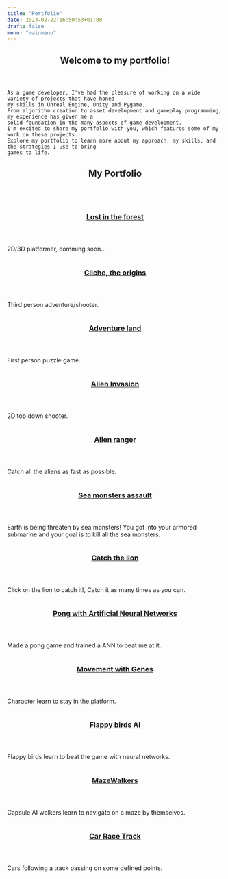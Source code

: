 ```yaml
---
title: "Portfolio"
date: 2023-02-22T16:50:53+01:00
draft: false
menu: "mainmenu"
---
```


<!-- Portfolio -->
<article id="portfolio" class="panel">
    <header>
        <h2>Welcome to my portfolio!</h2>
    </header>
<p>

    As a game developer, I've had the pleasure of working on a wide variety of projects that have honed
    my skills in Unreal Engine, Unity and Pygame.
    From algorithm creation to asset development and gameplay programming, my experience has given me a
    solid foundation in the many aspects of game development.
    I'm excited to share my portfolio with you, which features some of my work on these projects.
    Explore my portfolio to learn more about my approach, my skills, and the strategies I use to bring
    games to life.
</p>
<!-- Portfolio -->
<section>
    <header class="major">
        <h2>My Portfolio</h2>
    </header>
    <!-- Carousel -->
    <section class="carousel">
        <div class="reel">

<article>
    <a href="/posts/first-post/" class="image featured"><img src="images/lost in the forest.png"
            alt="" /></a>
    <header>
        <h3><a href="#">Lost in the forest</a></h3>
    </header>
    <p id="text-container">2D/3D platformer, comming soon...</p>
</article>

<article>
    <a href="#" class="image featured"><img src="images/cliche_origins.png" alt="" /></a>
    <header>
        <h3><a href="#">Cliche, the origins</a></h3>
    </header>
    <p>Third person adventure/shooter.</p>
</article>

<article>
    <a href="#" class="image featured"><img src="images/adventureland.png" alt="" /></a>
    <header>
        <h3><a href="#">Adventure land</a></h3>
    </header>
    <p>First person puzzle game.</p>
</article>

<article>
    <a href="#" class="image featured"><img src="images/alien_invasion.png" alt="" /></a>
    <header>
        <h3><a href="#">Alien Invasion</a></h3>
    </header>
    <p>2D top down shooter.</p>
</article>

<article>
    <a href="#" class="image featured"><img src="images/alien_ranger.png" alt="" /></a>
    <header>
        <h3><a href="#">Alien ranger</a></h3>
    </header>
    <p>Catch all the aliens as fast as possible.</p>
</article>

<article>
    <a href="#" class="image featured"><img src="images/sea_monster_assault.png"
            alt="" /></a>
    <header>
        <h3><a href="#">Sea monsters assault</a></h3>
    </header>
    <p id="text-container">Earth is being threaten by sea monsters! You got into your
        armored submarine and your goal is to kill all the sea monsters.</p>
</article>

<article>
    <a href="#" class="image featured"><img src="images/catch_the_lion.png" alt="" /></a>
    <header>
        <h3><a href="#">Catch the lion</a></h3>
    </header>
    <p>Click on the lion to catch it!, Catch it as many times as you can.</p>
</article>

<article>
    <a href="#" class="image featured"><img src="images/pong_ANN.png" alt="" /></a>
    <header>
        <h3><a href="#">Pong with Artificial Neural Networks</a></h3>
    </header>
    <p>Made a pong game and trained a ANN to beat me at it.</p>
</article>

<article>
    <a href="#" class="image featured"><img src="images/movement_GA.png" alt="" /></a>
    <header>
        <h3><a href="#">Movement with Genes</a></h3>
    </header>
    <p>Character learn to stay in the platform.</p>
</article>

<article>
    <a href="#" class="image featured"><img src="images/flappy_birds.png" alt="" /></a>
    <header>
        <h3><a href="#">Flappy birds AI</a></h3>
    </header>
    <p>Flappy birds learn to beat the game with neural networks.</p>
</article>

<article>
    <a href="#" class="image featured"><img src="images/maze_walkers.png" alt="" /></a>
    <header>
        <h3><a href="#">MazeWalkers</a></h3>
    </header>
    <p>Capsule AI walkers learn to navigate on a maze by themselves.</p>
</article>

<article>
    <a href="#" class="image featured"><img src="images/car_race_track.png" alt="" /></a>
    <header>
        <h3><a href="#">Car Race Track</a></h3>
    </header>
    <p>Cars following a track passing on some defined points.</p>
</article>

</div>
</section>
</section>
</article>
